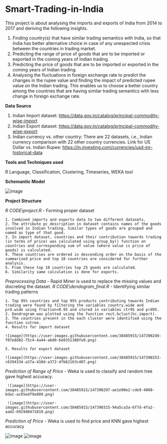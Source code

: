 # Smart-Trading-in-India

This project is about analysing the imports and exports of India from 2014 to 2017 and deriving the following insights.

1. Finding country(s) that have similar trading semantics with India, so that India has better alternative choice in case of any unexpected crisis between the countries in trading market.
2. Predicting the range of price of goods that are to be imported or exported in the coming years of Indian trading.
3. Predicting the price of goods that are to be imported or exported in the coming years of Indian trading.
4. Analysing the fluctuations in foreign exchange rate to predict the changes in the rupee value and finding the impact of predicted rupee value on the Indian trading. This enables us to choose a better country among the countries that are having similar trading semantics with less change in foreign exchange rate.

**Data Source**

1.	Indian Import dataset: https://data.gov.in/catalog/principal-commodity-wise-import
2.	Indian Export dataset: https://data.gov.in/catalog/principal-commodity-wise-export
3.	Indian currency vs. other country: 
There are 22 datasets, i.e., Indian currency comparison with 22 other country currencies.
Link for US Dollar vs. Indian Rupee:
https://in.investing.com/currencies/usd-inr-historical-data

**Tools and Techniques used**

R Language,  Classification, Clustering, Timeseries, WEKA tool

**Schemantic Model**

![image](https://user-images.githubusercontent.com/38485915/147389588-99d5ac48-8d16-4aea-918f-a088b87d6dc9.png)

**Project Structure**
  
  _R CODE\project.R_ - Forming proper dataset
  
    1. Combined imports and exports data to two different datasets.
    2. The attribute pc_description in dataset contains names of the goods involved in Indian trading. Similar types of goods are grouped and named as type of that good. 
    3. In import dataset, countries and their contribution towards trading (in terms of price) was calculated using group_by() function on countries and corresponding sum of value (where value is price of goods) is calculated.
    4. These countries are ordered in descending order on the basis of the summarized price and top 10 countries are considered for further analysis.
    5. From these top 10 countries top 25 goods are calculated.
    6. Similarity same calculation is done for exports.
    
  _Preprocessing Data_ - Rapid Miner is used to replace the missing values and discreting the dataset.
  _R CODE\dendogram_final.R_ - Identifying similar trading patterns
  
    1. Top 95% countries and top 95% products contributing towards Indian trading were found by filtering the variables country.wide and prd.wide using fraction<0.95 and stored in variables ctr95 and prd95.
    2. Dendrogram was plotted using the function rect.hclust(hc.import).
    3. The countries present in the each cluster were identified using the function cutree.
    4. Results for import dataset
    
    ![image](https://user-images.githubusercontent.com/38485915/147390249-f07e8d82-75c4-4a44-a6d0-6e0351388fe9.png)
    
    5. Results for export dataset
    
    ![image](https://user-images.githubusercontent.com/38485915/147390253-c6394334-a37a-410d-a372-4fb62163c407.png)
   
  _Prediction of Range of Price_ - Weka is used to classify and random tree gave highest accuracy.
    
     ![image](https://user-images.githubusercontent.com/38485915/147390297-ae1e90e2-cde9-4068-bdac-ac65edf9a989.png)

     ![image](https://user-images.githubusercontent.com/38485915/147390315-94a5ca3a-6f7d-4fa2-aad2-691940472819.png)

  _Prediction of Price_ - Weka is used to find price and KNN gave highest accuracy
  
  ![image](https://user-images.githubusercontent.com/38485915/147390432-ee1f21a6-4513-43d6-b0f8-7ccc80690d4e.png)
  ![image](https://user-images.githubusercontent.com/38485915/147390435-33898968-de22-4740-9440-4605d48604c8.png)


    
